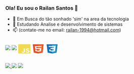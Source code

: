 ### Ola! Eu sou o Railan Santos 👋


- 🔭 Em Busca do tão sonhado 'sim' na area da tecnologia
- 🌱 Estudando Analise e desenvolvimento de sistemas
- 📫 (contate-me no email: railan-1994@hotmail.com)

<div style="display: inline_block"><br>
  <img height="180em" src="https://github-readme-stats.vercel.app/api?username=railandeveloper&show_icons=true&theme=dark&include_all_commits=true&count_private=true"/>
  <img height="180em" src="https://github-readme-stats.vercel.app/api/top-langs/?username=railandeveloper&layout=compact&langs_count=8&theme=dark"/>
  <img align="center" alt="logo-Js" height="30" width="40" src="https://raw.githubusercontent.com/devicons/devicon/master/icons/javascript/javascript-plain.svg">
  <img align="center" alt="logo-HTML" height="30" width="40" src="https://raw.githubusercontent.com/devicons/devicon/master/icons/html5/html5-original.svg">
  <img align="center" alt="logo-CSS" height="30" width="40" src="https://raw.githubusercontent.com/devicons/devicon/master/icons/css3/css3-original.svg">
</div>

  ##
 
<div> 
  <a href = "https://portfolio-mocha-three-57.vercel.app/"><img src= "https://img.shields.io/badge/website-000000?style=for-the-badge&logo=About.me&logoColor=white"</a>
  <a href = "mailto:railan-1994@hotmail.com"><img src="https://img.shields.io/badge/-Gmail-%23333?style=for-the-badge&logo=gmail&logoColor=white" target="_blank"></a>
  <a href="https://www.linkedin.com/in/railan-santos-9713a7163/" target="_blank"><img src="https://img.shields.io/badge/-LinkedIn-%230077B5?style=for-the-badge&logo=linkedin&logoColor=white" target="_blank"></a> 
  
</div>
  
